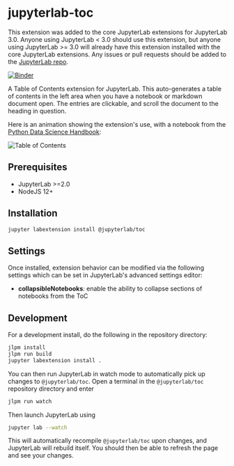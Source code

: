 # jupyterlab-toc

This extension was added to the core JupyterLab extensions for JupyterLab 3.0. Anyone using JupyterLab < 3.0 should use this extension, but anyone using JupyterLab >= 3.0 will already have this extension installed with the core JupyterLab extensions. Any issues or pull requests should be added to the [JupyterLab repo](https://github.com/jupyterlab/jupyterlab). 

[![Binder][badge-binder]][binder]

A Table of Contents extension for JupyterLab. This auto-generates a table of contents in the left area when you have a notebook or markdown document open. The entries are clickable, and scroll the document to the heading in question.

Here is an animation showing the extension's use, with a notebook from the [Python Data Science Handbook][python-data-science-handbook]:

![Table of Contents](toc.gif 'Table of Contents')

## Prerequisites

- JupyterLab >=2.0
- NodeJS 12+

## Installation

```bash
jupyter labextension install @jupyterlab/toc
```

## Settings

Once installed, extension behavior can be modified via the following settings which can be set in JupyterLab's advanced settings editor:

- **collapsibleNotebooks**: enable the ability to collapse sections of notebooks from the ToC

## Development

For a development install, do the following in the repository directory:

```bash
jlpm install
jlpm run build
jupyter labextension install .
```

You can then run JupyterLab in watch mode to automatically pick up changes to `@jupyterlab/toc`. Open a terminal in the `@jupyterlab/toc` repository directory and enter

```bash
jlpm run watch
```

Then launch JupyterLab using

```bash
jupyter lab --watch
```

This will automatically recompile `@jupyterlab/toc` upon changes, and JupyterLab will rebuild itself. You should then be able to refresh the page and see your changes.

<!-- links -->

[badge-binder]: https://mybinder.org/badge_logo.svg
[binder]: https://mybinder.org/v2/gh/jupyterlab/jupyterlab-toc/master?urlpath=lab%2Ftree%2Fnotebooks%2Fdemo.ipynb
[python-data-science-handbook]: https://github.com/jakevdp/PythonDataScienceHandbook

<!-- /.links -->
